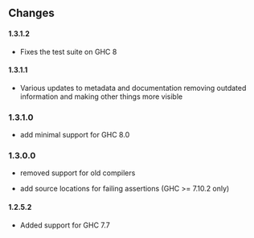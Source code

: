 ## Changes

#### 1.3.1.2

- Fixes the test suite on GHC 8

#### 1.3.1.1

- Various updates to metadata and documentation removing outdated information and making other things more visible

### 1.3.1.0

- add minimal support for GHC 8.0

### 1.3.0.0

- removed support for old compilers

- add source locations for failing assertions (GHC >= 7.10.2 only)

#### 1.2.5.2

- Added support for GHC 7.7
